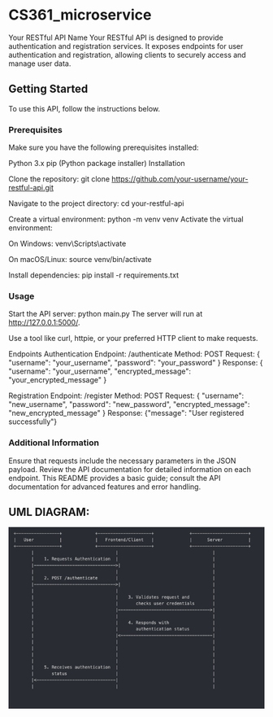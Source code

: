 # CS361_microservice

Your RESTful API Name
Your RESTful API is designed to provide authentication and registration services. It exposes endpoints for user authentication and registration, allowing clients to securely access and manage user data.

## Getting Started
To use this API, follow the instructions below.

### Prerequisites
Make sure you have the following prerequisites installed:

Python 3.x
pip (Python package installer)
Installation

Clone the repository:
git clone https://github.com/your-username/your-restful-api.git

Navigate to the project directory:
cd your-restful-api

Create a virtual environment:
python -m venv venv
Activate the virtual environment:

On Windows:
venv\Scripts\activate

On macOS/Linux:
source venv/bin/activate

Install dependencies:
pip install -r requirements.txt

### Usage

Start the API server:
python main.py
The server will run at http://127.0.0.1:5000/.

Use a tool like curl, httpie, or your preferred HTTP client to make requests.

Endpoints
Authentication
Endpoint: /authenticate
Method: POST
Request:
{
  "username": "your_username",
  "password": "your_password"
}
Response:
{
  "username": "your_username",
  "encrypted_message": "your_encrypted_message"
}

Registration
Endpoint: /register
Method: POST
Request:
{
  "username": "new_username",
  "password": "new_password",
  "encrypted_message": "new_encrypted_message"
}
Response:
{"message": "User registered successfully"}

### Additional Information
Ensure that requests include the necessary parameters in the JSON payload.
Review the API documentation for detailed information on each endpoint.
This README provides a basic guide; consult the API documentation for advanced features and error handling.

## UML DIAGRAM:

![UML DIAGRAM](uml.png)